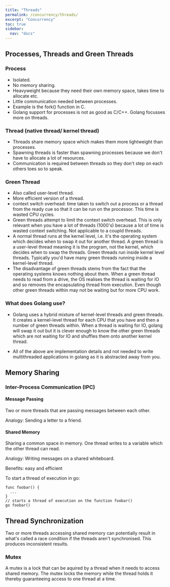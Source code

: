 ```yaml
---
title: "Threads"
permalink: /concurrency/threads/
excerpt: "Concurrency"
toc: true
sidebar:
  nav: "docs"
---
```

## Processes, Threads and Green Threads

### Process

- Isolated.
- No memory sharing.
- Heavyweight because they need their own memory space, takes time to allocate etc.
- Little communication needed between processes.
- Example is the fork() function in C.
- Golang support for processes is not as good as C/C++. Golang focusses more on threads.

### Thread (native thread/ kernel thread)

- Threads share memory space which makes them more lightweight than processes.
- Spawning threads is faster than spawning processes because we don't have to allocate a lot of resources.
- Communication is required between threads so they don't step on each others toes so to speak.

### Green Thread

- Also called user-level thread.
- More efficient version of a thread.
- context switch overhead: time taken to switch out a process or a thread from the ready cue so that it can be run on the processor. This time is wasted CPU cycles.
- Green threads attempt to limit the context switch overhead. This is only relevant when you have a lot of threads (1000's) because a lot of time is wasted context switching. Not applicable to a coupld threads.
- A normal thread runs at the kernel level, i.e. it's the operating system which decides when to swap it out for another thread. A green thread is a user-level thread meaning it is the program, not the kernel, which decides when to swap the threads. Green threads run inside kernel level threads. Typically you'd have many green threads running inside a kernel-level thread.
- The disadvantage of green threads stems from the fact that the operating systems knows nothing about them. When a green thread needs to read from a drive, the OS realises the thread is waiting for IO and so removes the encapsulating thread from execution. Even though other green threads within may not be waiting but for more CPU work.

### What does Golang use?

- Golang uses a hybrid mixture of kernel-level threads and green threads. It creates a kernel-level thread for each CPU that you have and then a number of green threads within. When a thread is waiting for IO, golang will swap it out but it is clever enough to know the other green threads which are not waiting for IO and shuffles them onto another kernel thread.

- All of the above are implementation details and not needed to write multithreaded applications in golang as it is abstracted away from you.

## Memory Sharing

### Inter-Process Communication (IPC)

#### Message Passing

Two or more threads that are passing messages between each other.

Analogy: Sending a letter to a friend.

#### Shared Memory

Sharing a common space in memory. One thread writes to a variable which the other thread can read.

Analogy: Writing messages on a shared whiteboard.

Benefits: easy and efficient

To start a thread of execution in go:

```golang
func foobar() {
  ...
}
// starts a thread of execution on the function foobar()
go foobar()
```

## Thread Synchronization

Two or more threads accessing shared memory can potentially result in what's called a race condition if the threads aren't synchronised. This produces inconsistent results.

### Mutex

A mutex is a lock that can be aquired by a thread when it needs to access shared memory. The mutex locks the memory while the thread holds it thereby guaranteeing access to one thread at a time.
